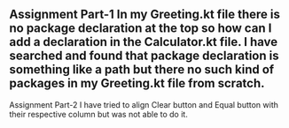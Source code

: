 Assignment Part-1
In my Greeting.kt file there is no package declaration at the top so how can I add a declaration in the Calculator.kt file.
I have searched and found that package declaration is something like a path but there no such kind of packages in my Greeting.kt file from scratch.
---------------------------------------------------------------------------------------------------------------------------------------------------
Assignment Part-2
I have tried to align Clear button and Equal button with their respective column but was not able to do it.
